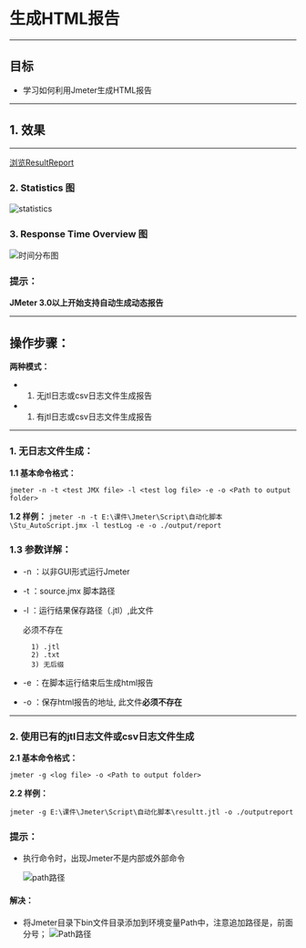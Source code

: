 # 生成HTML报告

------

## 目标

- 学习如何利用Jmeter生成HTML报告

------

## 1. 效果

------

[浏览ResultReport](../report/index.html)

### 2. Statistics 图

![statistics](/img/statistics.png)

### 3. Response Time Overview 图

![时间分布图](/img/resp_time_over.png)

### 提示：

**JMeter 3.0以上开始支持自动生成动态报告**

------

## 操作步骤：

**两种模式：**

- 1. 无jtl日志或csv日志文件生成报告
- 1. 有jtl日志或csv日志文件生成报告

------

### 1. 无日志文件生成：

**1.1 基本命令格式：**

```
jmeter -n -t <test JMX file> -l <test log file> -e -o <Path to output folder>
```

**1.2 样例：**
`jmeter -n -t E:\课件\Jmeter\Script\自动化脚本\Stu_AutoScript.jmx -l testLog -e -o ./output/report`

### 1.3 参数详解：

- -n ：以非GUI形式运行Jmeter

- -t ：source.jmx 脚本路径

- -l ：运行结果保存路径（.jtl）,此文件

  必须不存在

  ```
    1) .jtl
    2) .txt
    3) 无后缀
  ```

- -e ：在脚本运行结束后生成html报告

- -o ：保存html报告的地址, 此文件**必须不存在**

------

### 2. 使用已有的jtl日志文件或csv日志文件生成

**2.1 基本命令格式：**

```
jmeter -g <log file> -o <Path to output folder>
```

**2.2 样例：**

```
jmeter -g E:\课件\Jmeter\Script\自动化脚本\resultt.jtl -o ./outputreport
```

### 提示：

- 执行命令时，出现Jmeter不是内部或外部命令

  ![path路径](/img/jemter01.png)

#### 解决：

- 将Jmeter目录下bin文件目录添加到环境变量Path中，注意追加路径是，前面分号；
  ![Path路径](/img/jmeter02.png)